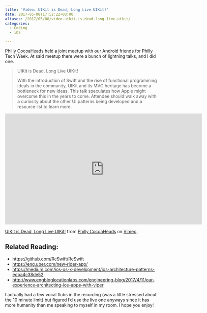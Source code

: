 ```yaml
---
title: 'Video: UIKit is Dead, Long Live UIKit!'
date: 2017-05-08T17:52:22+00:00
aliases: /2017/05/08/video-uikit-is-dead-long-live-uikit/
categories:
  - Coding
  - iOS

---
```

[Philly CocoaHeads][1] held a joint meetup with our Android friends for Philly Tech Week. At said meetup there were a bunch of lightning talks, and I did one.

> UIKit is Dead, Long Live UIKit!
> 
> With the introduction of Swift and the rise of functional programming ideals in the community, UIKit and its MVC heritage has become a bottleneck for new ideas. This talk speculates how Apple might overcome this in the years to come. Attendee should walk away with a curiosity about the other UI patterns being developed and a resource list to learn more.

<iframe src="https://player.vimeo.com/video/216539655" width="640" height="360" frameborder="0" webkitallowfullscreen mozallowfullscreen allowfullscreen></iframe>

[UIKit is Dead, Long Live UIKit!][2] from [Philly CocoaHeads][3] on [Vimeo][4].

## Related Reading:

  * <https://github.com/ReSwift/ReSwift>
  * <https://eng.uber.com/new-rider-app/>
  * <https://medium.com/ios-os-x-development/ios-architecture-patterns-ecba4c38de52>
  * <http://www.engbloglocationlabs.com/engineering-blog/2017/4/11/our-experience-architecting-ios-apps-with-viper>

I actually had a few vocal flubs in the recording (was a little stressed about the 10 minute limit) but figured I&#8217;d use the live one anyways since it has more humanity than me speaking to myself in my room. I hope you enjoy!

 [1]: http://phillycocoa.org
 [2]: https://vimeo.com/216539655
 [3]: https://vimeo.com/phillycocoa
 [4]: https://vimeo.com